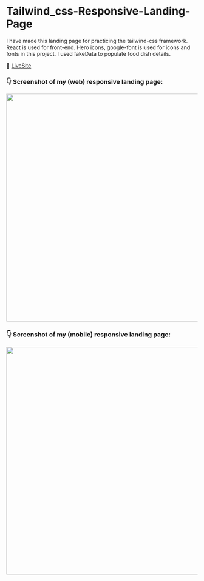 # Tailwind_css-Responsive-Landing-Page

I have made this landing page for practicing the tailwind-css framework. React is used for front-end. Hero icons, google-font is used for icons and fonts in this project. I used fakeData to populate food dish details.

:round_pushpin: [LiveSite](https://lucid-carson-9d4779.netlify.app/ "CLICK ME")

### :point_down: Screenshot of my (web) responsive landing page:
<img src="images/webview-screenshot.png" width="600px" /> 

### :point_down: Screenshot of my (mobile) responsive landing page:
<img src="images/mobile-view-screenshot.png" height="600px" /> 